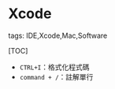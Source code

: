 # Xcode

tags: IDE,Xcode,Mac,Software

[TOC]

<!--sec data-title="快捷鍵" data-id="1" data-nopdf="true" data-collapse=false ces-->

- `CTRL+I`：格式化程式碼
- `command + /`：註解單行

<!--endsec-->